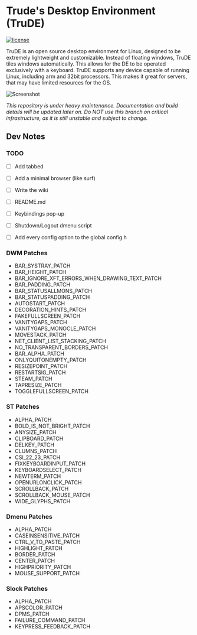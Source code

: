 # Trude's Desktop Environment (TruDE)

[![license](https://img.shields.io/badge/license-GPL-brightgreen.svg)](https://github.com/TrudeEH/TruDE/blob/main/LICENSE)

TruDE is an open source desktop environment for Linux, designed to be extremely lightweight and customizable.
Instead of floating windows, TruDE tiles windows automatically. 
This allows for the DE to be operated exclusively with a keyboard.
TruDE supports any device capable of running Linux, including arm and 32bit processors. This makes it great for servers, that may have limited resources for the OS.

![Screenshot](https://github.com/TrudeEH/TruDE/blob/main/screenshot.png)

*This repository is under heavy maintenance. Documentation and build details will be updated later on. Do NOT use this branch on critical infrastructure, as it is still unstable and subject to change.*

## Dev Notes
### TODO
- [ ] Add tabbed
- [ ] Add a minimal browser (like surf)
- [ ] Write the wiki
- [ ] README.md
- [ ] Keybindings pop-up
- [ ] Shutdown/Logout dmenu script

- [ ] Add every config option to the global config.h

### DWM Patches
- BAR_SYSTRAY_PATCH
- BAR_HEIGHT_PATCH
- BAR_IGNORE_XFT_ERRORS_WHEN_DRAWING_TEXT_PATCH
- BAR_PADDING_PATCH
- BAR_STATUSALLMONS_PATCH
- BAR_STATUSPADDING_PATCH
- AUTOSTART_PATCH
- DECORATION_HINTS_PATCH
- FAKEFULLSCREEN_PATCH
- VANITYGAPS_PATCH
- VANITYGAPS_MONOCLE_PATCH
- MOVESTACK_PATCH
- NET_CLIENT_LIST_STACKING_PATCH
- NO_TRANSPARENT_BORDERS_PATCH
- BAR_ALPHA_PATCH
- ONLYQUITONEMPTY_PATCH
- RESIZEPOINT_PATCH
- RESTARTSIG_PATCH
- STEAM_PATCH
- TAPRESIZE_PATCH
- TOGGLEFULLSCREEN_PATCH

### ST Patches
- ALPHA_PATCH
- BOLD_IS_NOT_BRIGHT_PATCH
- ANYSIZE_PATCH
- CLIPBOARD_PATCH
- DELKEY_PATCH
- CLUMNS_PATCH
- CSI_22_23_PATCH
- FIXKEYBOARDINPUT_PATCH
- KEYBOARDSELECT_PATCH
- NEWTERM_PATCH
- OPENURLONCLICK_PATCH
- SCROLLBACK_PATCH
- SCROLLBACK_MOUSE_PATCH
- WIDE_GLYPHS_PATCH

### Dmenu Patches
- ALPHA_PATCH
- CASEINSENSITIVE_PATCH
- CTRL_V_TO_PASTE_PATCH
- HIGHLIGHT_PATCH
- BORDER_PATCH
- CENTER_PATCH
- HIGHPRIORITY_PATCH
- MOUSE_SUPPORT_PATCH

### Slock Patches
- ALPHA_PATCH
- APSCOLOR_PATCH
- DPMS_PATCH
- FAILURE_COMMAND_PATCH
- KEYPRESS_FEEDBACK_PATCH
